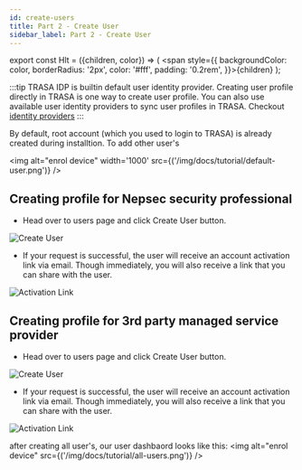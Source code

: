 ```yaml
---
id: create-users
title: Part 2 - Create User
sidebar_label: Part 2 - Create User
---
```


export const Hlt = ({children, color}) => ( <span style={{
      backgroundColor: color,
      borderRadius: '2px',
      color: '#fff',
      padding: '0.2rem',
    }}>{children}</span> );

:::tip
TRASA IDP is builtin default user identity provider. Creating user profile directly in TRASA is one way to create user profile. You can also use available user identity providers to sync user profiles in TRASA. Checkout [identity providers](../providers/user-idp)
:::

By default, root account (which you used to login to TRASA) is already created during installtion.
To add other user's

<img alt="enrol device" width='1000' src={('/img/docs/tutorial/default-user.png')} />

## Creating profile for Nepsec security professional

- Head over to users page and click <Hlt  color="#1877F2">Create User</Hlt> button.

![Create User](/img/docs/users/trasa/create-user.png 'Create User')

- If your request is successful, the user will receive an account activation link via email. Though immediately, you will also receive a link that you can share with the user.

![Activation Link](/img/docs/users/trasa/verification-link.png 'Activation Link')

## Creating profile for 3rd party managed service provider

- Head over to users page and click <Hlt  color="#1877F2">Create User</Hlt> button.

![Create User](/img/docs/users/trasa/create-user.png 'Create User')

- If your request is successful, the user will receive an account activation link via email. Though immediately, you will also receive a link that you can share with the user.

![Activation Link](/img/docs/users/trasa/verification-link.png 'Activation Link')

after creating all user's, our user dashbaord looks like this:
<img alt="enrol device" src={('/img/docs/tutorial/all-users.png')} />
